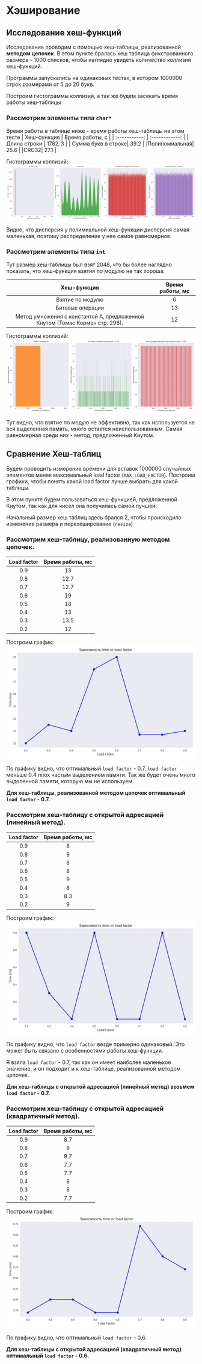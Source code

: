 # Хэширование
## Исследование хеш-функций

Исследование проводим с помощью хеш-таблицы, реализованной **методом цепочек**.
В этом пункте бралась хеш таблица фикстрованного размера - $1000$ списков, чтобы наглядно увидеть количество коллизий хеш-функций.

Программы запускались на одинаковых тестах, в котором $1000000$ строк размерами от $5$ до $20$ букв. 

Построим гистограммы коллизий, а так же будем засекать время работы хеш-таблицы

### Рассмотрим элементы типа ```char*```

Время работы в таблице ниже - время работы хеш-таблицы на этом тесте
| Хеш-функция | Время работы, с |
| :-----------: | :------------: |
| Длина строки | $1782,3$ |
| Сумма букв в строке| $39.2$ |
|Полиномиальная| $25.6$ |
|CRC32| $27.1$ |

Гистограммы коллизий:
![alt text](Graphics/strings/hash_functions_for_strings_comparison.png)

Видно, что дисперсия у полимиальной хеш-функции дисперсия самая маленькая, поэтому распределение у нее самое равномерное.


### Рассмотрим элементы типа ```int```

Тут размер хеш-таблицы был взят $2048$, что бы более наглядно показать, что хеш-функция взятия по модулю не так хороша.

| Хеш-функция | Время работы, мс |
| :-----------: | :------------: |
| Взятие по модулю | $6$ |
| Битовые операции | $13$ |
| Метод умножения с константой А, предложенной Кнутом (Томас Кормен стр. 296). | $12$ |

Гистограммы коллизий:
![alt text](Graphics/numbers/hash_functions_for_numbers_comparison.png)

Тут видно, что взятие по модую не эффективно, так как используется не вся выделенная память, много остается неиспользованным. Самая равномерная среди них - метод, предложенный Кнутом.


## Сравнение Хеш-таблиц

Будем проводить измерение времени для вставок $1000000$ случайных элементов меняя максимальный load factor (```MAX_LOAD_FACTOR```).
Построим графики, чтобы понять какой load factor лучше выбрать для какой таблицы. 

В этом пункте будем пользоваться хеш-функцией, предложенной Кнутом, так как для чисел она получилась самой лучшей.

Начальный размер хеш таблиц здесь брался 2, чтобы происходило изменение размера и перехеширование (```resize```)


### Рассмотрим хеш-таблицу, реализованную **методом цепочек**.

| Load factor | Время работы, мс |
| :-----------: | :------------: |
| 0.9 | $13$ |
| 0.8 | $12.7$ |
| 0.7 | $12.7$ |
| 0.6 | $19$ |
| 0.5 | $18$ |
| 0.4 | $13$ |
| 0.3 | $13.5$ |
| 0.2 | $12$ |

Построим график:
![alt text](Graphics/compare_tables/load_factor_list_graph.png)

По графику видно, что оптимальный `load factor` - $0.7$. `load factor` меньше $0.4$ плох частым выделением памяти. Так же будет очень много выделенной памяти, которую мы не используем.

**Для хеш-таблицы, реализованной методом цепочек оптимальный `load factor` - $0.7$.**



### Рассмотрим хеш-таблицу с открытой адресацией (линейный метод).

| Load factor | Время работы, мс |
| :-----------: | :------------: |
| 0.9 | $8$ |
| 0.8 | $9$ |
| 0.7 | $8$ |
| 0.6 | $8$ |
| 0.5 | $9$ |
| 0.4 | $8$ |
| 0.3 | $8.3$ |
| 0.2 | $9$ |

Построим график:
![alt text](Graphics/compare_tables/load_factor_op_addr_line_graph.png)

По графику видно, что `load factor` везде примерно одинаковый. Это может быть связано с особенностями работы хеш-функции.

Я взяла `load factor` - 0.7, так как он имеет наиболее маленькое значение, и он подходит и к хеш-таблице, реализованной методом цепочек.

**Для хеш-таблицы с открытой адресацией (линейный метод) возьмем `load factor` - $0.7$.**


### Рассмотрим хеш-таблицу с открытой адресацией (квадратичный метод).

| Load factor | Время работы, мс |
| :-----------: | :------------: |
| 0.9 | $8.7$ |
| 0.8 | $9$ |
| 0.7 | $9.7$ |
| 0.6 | $7.7$ |
| 0.5 | $7.7$ |
| 0.4 | $8$ |
| 0.3 | $8$ |
| 0.2 | $7.7$ |

Построим график:
![alt text](Graphics/compare_tables/load_factor_op_addr_square_graph.png)

По графику видно, что оптимальный `load factor` - $0.6$.


**Для хеш-таблицы с открытой адресацией (квадратичный метод) оптимальный `load factor` - $0.6$.**